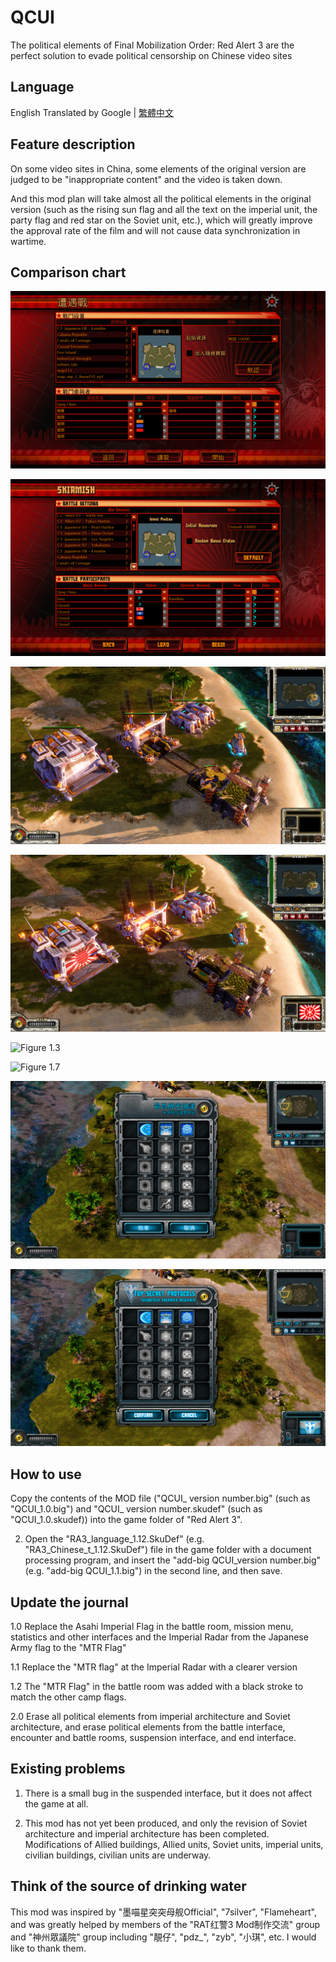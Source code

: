 # QCUI

The political elements of Final Mobilization Order: Red Alert 3 are the perfect solution to evade political censorship on Chinese video sites

## Language

English Translated by Google | [繁體中文](../README.md)

## Feature description

On some video sites in China, some elements of the original version are judged to be "inappropriate content" and the video is taken down.

And this mod plan will take almost all the political elements in the original version (such as the rising sun flag and all the text on the imperial unit, the party flag and red star on the Soviet unit, etc.), which will greatly improve the approval rate of the film and will not cause data synchronization in wartime.

## Comparison chart

![Figure 1.1](./Figures/Figure-1.1.png)

![Figure 1.5](./Figures/Figure-1.5.png)

![Figure 1.2](./Figures/Figure-1.2.png)

![Figure 1.6](./Figures/Figure-1.6.png)

![Figure 1.3](./Figures/Figure-1.3.png)

![Figure 1.7](./Figures/Figure-1.7.png)

![Figure 1.4](./Figures/Figure-1.4.png)

![Figure 1.8](./Figures/Figure-1.8.png)

## How to use

Copy the contents of the MOD file ("QCUI_ version number.big" (such as "QCUI_1.0.big") and "QCUI_ version number.skudef" (such as "QCUI_1.0.skudef)) into the game folder of "Red Alert 3".

2. Open the "RA3_language_1.12.SkuDef" (e.g. "RA3_Chinese_t_1.12.SkuDef") file in the game folder with a document processing program, and insert the "add-big QCUI_version number.big" (e.g. "add-big QCUI_1.1.big") in the second line, and then save.

## Update the journal

1.0 Replace the Asahi Imperial Flag in the battle room, mission menu, statistics and other interfaces and the Imperial Radar from the Japanese Army flag to the "MTR Flag"

1.1 Replace the "MTR flag" at the Imperial Radar with a clearer version

1.2 The "MTR Flag" in the battle room was added with a black stroke to match the other camp flags.

2.0 Erase all political elements from imperial architecture and Soviet architecture, and erase political elements from the battle interface, encounter and battle rooms, suspension interface, and end interface.

## Existing problems

1. There is a small bug in the suspended interface, but it does not affect the game at all.

2. This mod has not yet been produced, and only the revision of Soviet architecture and imperial architecture has been completed. Modifications of Allied buildings, Allied units, Soviet units, imperial units, civilian buildings, civilian units are underway.

## Think of the source of drinking water

This mod was inspired by "墨喵星突突母舰Official", "7silver", "Flameheart", and was greatly helped by members of the "RAT红警3 Mod制作交流" group and "神州眾議院" group including "靚仔", "pdz_", "zyb", "小琪", etc. I would like to thank them.
